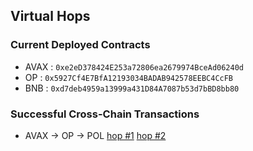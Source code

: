 ## Virtual Hops

### Current Deployed Contracts

- AVAX : `0xe2eD378424E253a72806ea2679974BceAd06240d`
- OP : `0x5927Cf4E7BfA12193034BADAB942578EEBC4CcFB`
- BNB : `0xd7deb4959a13999a431D84A7087b53d7bBD8bb80`

### Successful Cross-Chain Transactions
- AVAX -> OP -> POL [hop #1](https://ccip.chain.link/msg/0xf6e9223e3f7880a241494eadef5d2ae443e19aa56f57cb37bf103ab6c51fd1b5) [hop #2](https://ccip.chain.link/msg/0xb8d279f30ad51f75ebfc982fe3ffc634f4fc6b3a0f46a18c592db71e0682081f)